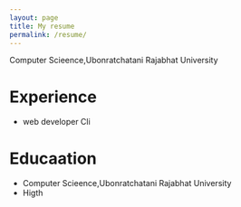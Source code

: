 ```yaml
---
layout: page
title: My resume
permalink: /resume/
---
```

Computer Scieence,Ubonratchatani Rajabhat University

# Experience
- web developer Cli

# Educaation
- Computer Scieence,Ubonratchatani Rajabhat University
- Higth
